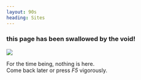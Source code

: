 ```yaml
---
layout: 90s
heading: Sites
---
```


### this page has been swallowed by the void!

![](/assets/imgs/geocities/void.gif)

For the time being, nothing is here.<br/>
Come back later or press _F5_ vigorously.
